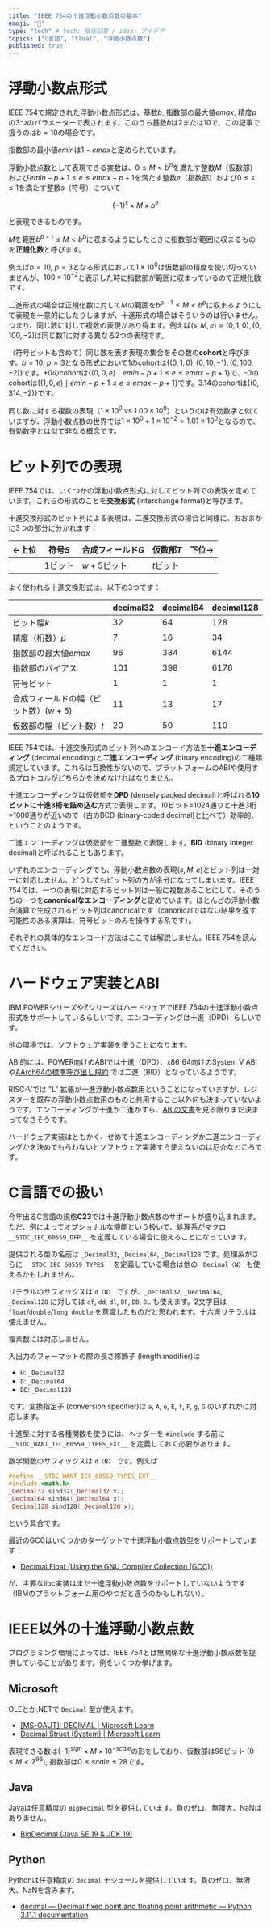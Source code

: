 ```yaml
---
title: "IEEE 754の十進浮動小数点数の基本"
emoji: "🌟"
type: "tech" # tech: 技術記事 / idea: アイデア
topics: ["c言語", "float", "浮動小数点数"]
published: true
---
```


# 浮動小数点形式

IEEE 754で規定された浮動小数点形式は、基数$b$, 指数部の最大値$\mathit{emax}$, 精度$p$の3つのパラメーターで表されます。このうち基数$b$は2または10で、この記事で扱うのは$b=10$の場合です。

指数部の最小値$\mathit{emin}$は$1-\mathit{emax}$と定められています。

浮動小数点数として表現できる実数は、$0\le M<b^p$を満たす整数$M$（仮数部）および$\mathit{emin}-p+1\le e\le\mathit{emax}-p+1$を満たす整数$e$（指数部）および$0\le s\le 1$を満たす整数$s$（符号）について

$$
(-1)^s\times M\times b^{e}
$$

と表現できるものです。

$M$を範囲$b^{p-1}\le M<b^p$に収まるようにしたときに指数部が範囲に収まるものを**正規化数**と呼びます。

例えば$b=10$, $p=3$となる形式において$1\times 10^0$は仮数部の精度を使い切っていませんが、$100\times 10^{-2}$と表示した時に指数部が範囲に収まっているので正規化数です。

二進形式の場合は正規化数に対して$M$の範囲を$b^{p-1}\le M<b^p$に収まるようにして表現を一意的にしたりしますが、十進形式の場合はそういうのは行いません。つまり、同じ数に対して複数の表現があり得ます。例えば$(s,M,e)=(0,1,0),(0,100,-2)$は同じ数$1$に対する異なる2つの表現です。

（符号ビットも含めて）同じ数を表す表現の集合をその数の**cohort**と呼びます。$b=10$, $p=3$となる形式において1のcohortは$\{(0,1,0),(0,10,-1),(0,100,-2)\}$です。+0のcohortは$\{(0,0,e)\mid \mathit{emin}-p+1\le e\le\mathit{emax}-p+1\}$で、-0のcohortは$\{(1,0,e)\mid \mathit{emin}-p+1\le e\le\mathit{emax}-p+1\}$です。3.14のcohortは$\{(0,314,-2)\}$です。

同じ数に対する複数の表現（$1\times 10^0$ vs $1.00\times 10^0$）というのは有効数字と似ていますが、浮動小数点数の世界では$1\times 10^0+1\times 10^{-2}=1.01\times 10^0$となるので、有効数字とは似て非なる概念です。

# ビット列での表現

IEEE 754では、いくつかの浮動小数点形式に対してビット列での表現を定めています。これらの形式のことを**交換形式** (interchange format)と呼びます。

十進交換形式のビット列による表現は、二進交換形式の場合と同様に、おおまかに3つの部分に分かれます：

| ←上位 | 符号$S$ | 合成フィールド$G$ | 仮数部$T$ | 下位→ |
|-|-|-|-|-|
| | 1ビット | $w+5$ビット | $t$ビット |

よく使われる十進交換形式は、以下の3つです：

| | decimal32 | decimal64 | decimal128 |
|-|-|-|-|
| ビット幅$k$ | 32 | 64 | 128 |
| 精度（桁数）$p$ | 7 | 16 | 34 |
| 指数部の最大値$\mathit{emax}$ | 96 | 384 | 6144 |
| 指数部のバイアス | 101 | 398 | 6176 |
| 符号ビット | 1 | 1 | 1 |
| 合成フィールドの幅（ビット数）$(w+5)$ | 11 | 13 | 17 |
| 仮数部の幅（ビット数）$t$ | 20 | 50 | 110 |

IEEE 754では、十進交換形式のビット列へのエンコード方法を**十進エンコーディング** (decimal encoding)と**二進エンコーディング** (binary encoding)の二種類規定しています。これらは互換性がないので、プラットフォームのABIや使用するプロトコルがどちらかを決めなければなりません。

十進エンコーディングは仮数部を**DPD** (densely packed decimal)と呼ばれる**10ビットに十進3桁を詰め込む**方式で表現します。10ビット=1024通りと十進3桁=1000通りが近いので（古のBCD (binary-coded decimal)と比べて）効率的、ということのようです。

二進エンコーディングは仮数部を二進整数で表現します。**BID** (binary integer decimal)と呼ばれることもあります。

いずれのエンコーディングでも、浮動小数点数の表現$(s,M,e)$とビット列は一対一に対応しません。どうしてもビット列の方が余分になってしまいます。IEEE 754では、一つの表現に対応するビット列は一般に複数あることにして、そのうちの一つを**canonicalなエンコーディング**と定めています。ほとんどの浮動小数点演算で生成されるビット列はcanonicalです（canonicalではない結果を返す可能性のある演算は、符号ビットのみを操作する系です）。

それぞれの具体的なエンコード方法はここでは解説しません。IEEE 754を読んでください。

# ハードウェア実装とABI

IBM POWERシリーズやZシリーズはハードウェアでIEEE 754の十進浮動小数点形式をサポートしているらしいです。エンコーディングは十進（DPD）らしいです。

他の環境では、ソフトウェア実装を使うことになります。

ABI的には、POWER向けのABIでは十進（DPD）、x86\_64向けのSystem V ABIや[AArch64の標準呼び出し規約](https://github.com/ARM-software/abi-aa/blob/main/aapcs64/aapcs64.rst#53decimal-floating-point)
では二進（BID）となっているようです。

RISC-Vでは "L" 拡張が十進浮動小数点数用ということになっていますが、レジスターを既存の浮動小数点数用のものと共用すること以外何も決まっていないようです。エンコーディングが十進か二進かすら、[ABIの文書](https://github.com/riscv-non-isa/riscv-elf-psabi-doc/blob/master/riscv-cc.adoc)を見る限りまだ決まってなさそうです。

ハードウェア実装はともかく、せめて十進エンコーディングか二進エンコーディングかを決めてもらわないとソフトウェア実装すら使えないのは厄介なところです。

# C言語での扱い

今年出るC言語の規格**C23**では十進浮動小数点数のサポートが盛り込まれます。ただ、例によってオプショナルな機能という扱いで、処理系がマクロ `__STDC_IEC_60559_DFP__` を定義している場合に使えることになっています。

提供される型の名前は `_Decimal32`, `_Decimal64`, `_Decimal128` です。処理系がさらに `__STDC_IEC_60559_TYPES__` を定義している場合は他の `_Decimal〈N〉` も使えるかもしれません。

リテラルのサフィックスは `d〈N〉` ですが、`_Decimal32`, `_Decimal64`, `_Decimal128` に対しては `df`, `dd`, `dl`, `DF`, `DD`, `DL` も使えます。2文字目は `float`/`double`/`long double` を意識したものだと思われます。十六進リテラルは使えません。

複素数には対応しません。

入出力のフォーマットの際の長さ修飾子 (length modifier)は

* `H`: `_Decimal32`
* `D`: `_Decimal64`
* `DD`: `_Decimal128`

です。変換指定子 (conversion specifier)は `a`, `A`, `e`, `E`, `f`, `F`, `g`, `G` のいずれかに対応します。

十進型に対する各種関数を使うには、ヘッダーを `#include` する前に `__STDC_WANT_IEC_60559_TYPES_EXT__` を定義しておく必要があります。

数学関数のサフィックスは `d〈N〉` です。例えば

```c
#define __STDC_WANT_IEC_60559_TYPES_EXT__
#include <math.h>
_Decimal32 sind32(_Decimal32 x);
_Decimal64 sind64(_Decimal64 x);
_Decimal128 sind128(_Decimal128 x);
```

という具合です。

最近のGCCはいくつかのターゲットで十進浮動小数点数型をサポートしています：

* [Decimal Float (Using the GNU Compiler Collection (GCC))](https://gcc.gnu.org/onlinedocs/gcc-12.2.0/gcc/Decimal-Float.html#Decimal-Float)

が、主要なlibc実装はまだ十進浮動小数点数をサポートしていないようです（IBMのプラットフォーム用のやつだと違うのかもしれない）。

# IEEE以外の十進浮動小数点数

プログラミング環境によっては、IEEE 754とは無関係な十進浮動小数点数を提供していることがあります。例をいくつか挙げます。

## Microsoft

OLEとか.NETで `Decimal` 型が使えます。

* [\[MS-OAUT\]: DECIMAL | Microsoft Learn](https://learn.microsoft.com/en-us/openspecs/windows_protocols/ms-oaut/b5493025-e447-4109-93a8-ac29c48d018d)
* [Decimal Struct (System) | Microsoft Learn](https://learn.microsoft.com/en-us/dotnet/api/system.decimal?view=netcore-3.1)

表現できる数は$(-1)^{\mathit{sign}}\times M\times 10^{-\mathit{scale}}$の形をしており、仮数部は96ビット ($0\le M<2^{96}$), 指数部は$0\le\mathit{scale}\le 28$です。

## Java

Javaは任意精度の `BigDecimal` 型を提供しています。負のゼロ、無限大、NaNはありません。

* [BigDecimal (Java SE 19 & JDK 19)](https://docs.oracle.com/en/java/javase/19/docs/api/java.base/java/math/BigDecimal.html)

## Python

Pythonは任意精度の `decimal` モジュールを提供しています。負のゼロ、無限大、NaNを含みます。

* [decimal — Decimal fixed point and floating point arithmetic — Python 3.11.1 documentation](https://docs.python.org/3/library/decimal.html)

